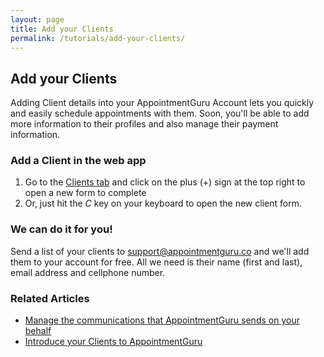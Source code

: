 ```yaml
---
layout: page
title: Add your Clients
permalink: /tutorials/add-your-clients/
---
```


## Add your Clients

Adding Client details into your AppointmentGuru Account lets you quickly and easily schedule appointments with them. Soon, you'll be able to add more information to their profiles and also manage their payment information.

### Add a Client in the web app

1. Go to the [Clients tab](http://portal.appointmentguru.co/#/clients) and click on the plus (+) sign at the top right to open a new form to complete
2. Or, just hit the *C* key on your keyboard to open the new client form.

### We can do it for you!

Send a list of your clients to <support@appointmentguru.co> and we'll add them to your account for free. All we need is their name (first and last), email address and cellphone number.

### Related Articles

* [Manage the communications that AppointmentGuru sends on your behalf](manage-communications)
* [Introduce your Clients to AppointmentGuru](introduce-your-clients)
